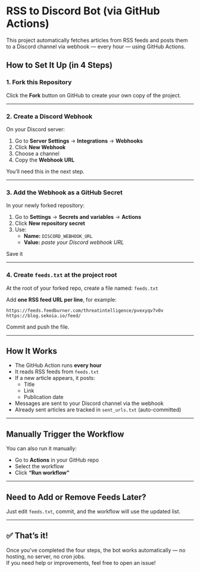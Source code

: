 # RSS to Discord Bot (via GitHub Actions)

This project automatically fetches articles from RSS feeds and posts them to a Discord channel via webhook — every hour — using GitHub Actions.

## How to Set It Up (in 4 Steps)

### 1. Fork this Repository
Click the **Fork** button on GitHub to create your own copy of the project.

---

### 2. Create a Discord Webhook
On your Discord server:
1. Go to **Server Settings** → **Integrations** → **Webhooks**
2. Click **New Webhook**
3. Choose a channel
4. Copy the **Webhook URL**

You’ll need this in the next step.

---

### 3. Add the Webhook as a GitHub Secret

In your newly forked repository:

1. Go to **Settings** → **Secrets and variables** → **Actions**
2. Click **New repository secret**
3. Use:
   - **Name:** `DISCORD_WEBHOOK_URL`
   - **Value:** _paste your Discord webhook URL_

Save it 

---

### 4. Create `feeds.txt` at the project root

At the root of your forked repo, create a file named: `feeds.txt`

Add **one RSS feed URL per line**, for example:
```commandline
https://feeds.feedburner.com/threatintelligence/pvexyqv7v0v
https://blog.sekoia.io/feed/
```

Commit and push the file.

---

## How It Works

- The GitHub Action runs **every hour**
- It reads RSS feeds from `feeds.txt`
- If a new article appears, it posts:
  - Title
  - Link
  - Publication date
- Messages are sent to your Discord channel via the webhook
- Already sent articles are tracked in `sent_urls.txt` (auto-committed)

---

## Manually Trigger the Workflow

You can also run it manually:
- Go to **Actions** in your GitHub repo
- Select the workflow
- Click **“Run workflow”**

---

## Need to Add or Remove Feeds Later?

Just edit `feeds.txt`, commit, and the workflow will use the updated list.

---

## ✅ That’s it!

Once you've completed the four steps, the bot works automatically — no hosting, no server, no cron jobs.  
If you need help or improvements, feel free to open an issue!
